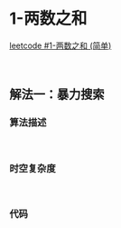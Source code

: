 # 1-两数之和

[leetcode #1-两数之和 (简单)](https://leetcode-cn.com/problems/two-sum/)

> 

<br />

## 解法一：暴力搜索

### 算法描述



<br />

### 时空复杂度



<br />

### 代码

```java

```

